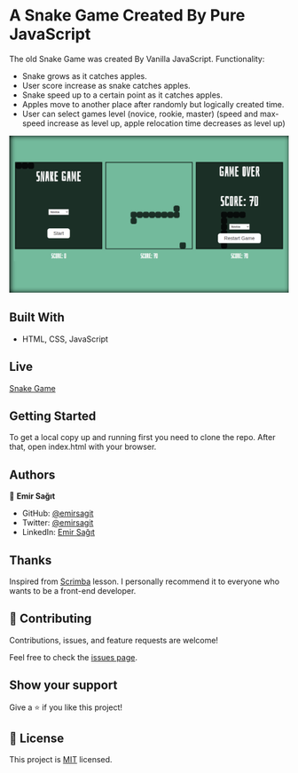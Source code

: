 # A Snake Game Created By Pure JavaScript

The old Snake Game was created By Vanilla JavaScript.
Functionality:
- Snake grows as it catches apples.
- User score increase as snake catches apples.
- Snake speed up to a certain point as it catches apples.
- Apples move to another place after randomly but logically created time.
- User can select games level (novice, rookie, master) (speed and max-speed increase as level up, apple relocation time decreases as level up)

![screenshot](./app_screenshot.jpg)

## Built With

- HTML, CSS, JavaScript

## Live

[Snake Game ](https://emirsagit.github.io/snake-game/)

## Getting Started

To get a local copy up and running first you need to clone the repo. After that, open index.html with your browser.

## Authors

👤 **Emir Sağıt**

- GitHub: [@emirsagit](https://github.com/emirsagit)
- Twitter: [@emirsagit](https://twitter.com/emirsagit)
- LinkedIn: [Emir Sağıt](https://www.linkedin.com/in/emir-sa%C4%9F%C4%B1t-633035188/)

## Thanks

Inspired from [Scrimba](https://scrimba.com/) lesson. I personally recommend it to everyone who wants to be a front-end developer.

## 🤝 Contributing

Contributions, issues, and feature requests are welcome!

Feel free to check the [issues page](../../issues/).

## Show your support

Give a ⭐️ if you like this project!

## 📝 License

This project is [MIT](./MIT.md) licensed.
